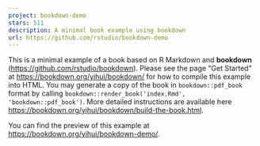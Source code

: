```yaml
---
project: bookdown-demo
stars: 511
description: A minimal book example using bookdown
url: https://github.com/rstudio/bookdown-demo
---
```


This is a minimal example of a book based on R Markdown and **bookdown** (https://github.com/rstudio/bookdown). Please see the page "Get Started" at https://bookdown.org/yihui/bookdown/ for how to compile this example into HTML. You may generate a copy of the book in `bookdown::pdf_book` format by calling `bookdown::render_book('index.Rmd', 'bookdown::pdf_book')`. More detailed instructions are available here https://bookdown.org/yihui/bookdown/build-the-book.html.

You can find the preview of this example at https://bookdown.org/yihui/bookdown-demo/.
